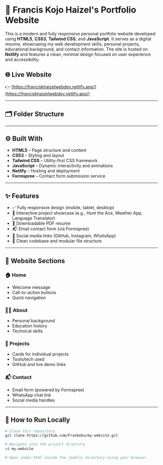 # 💼 Francis Kojo Haizel's Portfolio Website

This is a modern and fully responsive personal portfolio website developed using **HTML5**, **CSS3**, **Tailwind CSS**, and **JavaScript**. It serves as a digital resume, showcasing my web development skills, personal projects, educational background, and contact information. The site is hosted on **Netlify** and features a clean, minimal design focused on user experience and accessibility.

## 🌐 Live Website

👉 [https://franciskhaizelwebdev.netlify.app/](https://franciskhaizelwebdev.netlify.app/)

---

## 🗂 Folder Structure


---

## ⚙️ Built With

- **HTML5** – Page structure and content
- **CSS3** – Styling and layout
- **Tailwind CSS** – Utility-first CSS framework
- **JavaScript** – Dynamic interactivity and animations
- **Netlify** – Hosting and deployment
- **Formspree** – Contact form submission service

---

## ✨ Features

- ✅ Fully responsive design (mobile, tablet, desktop)
- 📂 Interactive project showcase (e.g., Hunt the Ace, Weather App, Language Translator)
- 📄 Downloadable PDF resume
- 📬 Email contact form (via Formspree)
- 🔗 Social media links (GitHub, Instagram, WhatsApp)
- 🧠 Clean codebase and modular file structure

---

## 🔎 Website Sections

### 🏠 Home
- Welcome message
- Call-to-action buttons
- Quick navigation

### 🙋‍♂️ About
- Personal background
- Education history
- Technical skills

### 💼 Projects
- Cards for individual projects
- Tools/tech used
- GitHub and live demo links

### 📬 Contact
- Email form (powered by Formspree)
- WhatsApp chat link
- Social media handles

---

## 🚀 How to Run Locally

```bash
# Clone this repository
git clone https://github.com/Franbeko/my-website.git

# Navigate into the project directory
cd my-website

# Open index.html inside the /public directory using your browser
